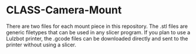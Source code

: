 # CLASS-Camera-Mount
There are two files for each mount piece in this repository. The .stl files are generic filetypes that can be used in any slicer program. If you plan to use a Lulzbot printer, the .gcode files can be downloaded directly and sent to the printer without using a slicer.
